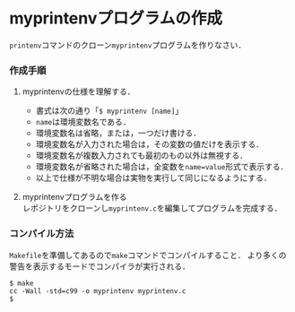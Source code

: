 # myprintenvプログラムの作成

```printenv```コマンドのクローン```myprintenv```プログラムを作りなさい．

### 作成手順
1. myprintenvの仕様を理解する．

    - 書式は次の通り「```$ myprintenv [name]```」
    - ```name```は環境変数名である．
    - 環境変数名は省略，または，一つだけ書ける．
    - 環境変数名が入力された場合は，その変数の値だけを表示する．
    - 環境変数名が複数入力されても最初のもの以外は無視する．
    - 環境変数名が省略された場合は，全変数を```name=value```形式で表示する．
    - 以上で仕様が不明な場合は実物を実行して同じになるようにする．

2. myprintenvプログラムを作る<br>
レポジトリをクローンし```myprintenv.c```を編集してプログラムを完成する．

### コンパイル方法
```Makefile```を準備してあるので```make```コマンドでコンパイルすること．
より多くの警告を表示するモードでコンパイラが実行される．

```
$ make
cc -Wall -std=c99 -o myprintenv myprintenv.c
$
```
